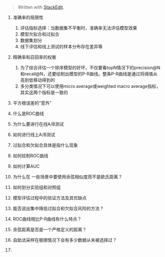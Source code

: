


> Written with [StackEdit](https://stackedit.io/).

1. 准确率的局限性
	1. 评估指标选择：当数据集不平衡时，准确率无法评估模型效果
	2. 模型欠拟合和过拟合
	3. 数据集划分
	4. 线下评估和线上测试的样本分布存在差异等

2. 精确率和召回率的权衡
	1. 为了综合评估一个排序模型的好坏，不仅要看topN情况下的precision@N和recall@N，还要绘制出模型的P-R曲线。整条P-R曲线是通过将阈值从高到低移动得到的
	2. 多分类情况下可以使用micro average或weighted macro average指标，其实这两个指标是一致的


3. 平方根误差的“意外”



4. 什么是ROC曲线
5. 为什么要进行在线A/B测试
6. 如何进行线上A/B测试
7. 过拟合和欠拟合具体是指什么现象
8. 如何绘制ROC曲线
9. 如何计算AUC
10. 为什么在 一些场景中要使用余弦相似度而不是欧氏距离？
11. 如何划分实验组和对照组
12. 模型评估过程中的验证方法及其优缺点
13. 能否说出集中降低过拟合和欠拟合风险的方法？
14. ROC曲线相比P-R曲线有什么特点？
15. 余弦距离是否是一个严格定义的距离？
16. 自助法采样在极限情况下会有多少数据从未被选择过？
17. 
<!--stackedit_data:
eyJoaXN0b3J5IjpbLTE4NjYyMjA1NDAsLTg3MjgyOTk3Niw1Nj
M4MTM2NDMsNTQ4MTk3MTM0LDczMDk5ODExNl19
-->
